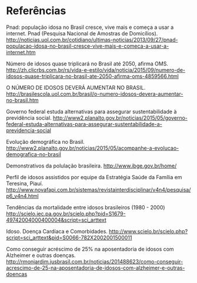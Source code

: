 # Referências

Pnad: população idosa no Brasil cresce, vive mais e começa a usar a internet. Pnad (Pesquisa Nacional de Amostras de Domicílios).
http://noticias.uol.com.br/cotidiano/ultimas-noticias/2013/09/27/pnad-populacao-idosa-no-brasil-cresce-vive-mais-e-comeca-a-usar-a-internet.htm

Número de idosos quase triplicará no Brasil até 2050, afirma OMS. http://zh.clicrbs.com.br/rs/vida-e-estilo/vida/noticia/2015/09/numero-de-idosos-quase-triplicara-no-brasil-ate-2050-afirma-oms-4859566.html

O NÚMERO DE IDOSOS DEVERÁ AUMENTAR NO BRASIL. http://brasilescola.uol.com.br/brasil/o-numero-idosos-devera-aumentar-no-brasil.htm

Governo federal estuda alternativas para assegurar sustentabilidade à previdência social.
http://www2.planalto.gov.br/noticias/2015/05/governo-federal-estuda-alternativas-para-assegurar-sustentabilidade-a-previdencia-social

Evolução demográfica no Brasil.
http://www2.planalto.gov.br/noticias/2015/05/acompanhe-a-evolucao-demografica-no-brasil

Demonstrativos da polulação brasileira.
http://www.ibge.gov.br/home/

Perfil de idosos assistidos por equipe da Estratégia Saúde da Família em Teresina, Piauí.
http://www.novafapi.com.br/sistemas/revistainterdisciplinar/v4n4/pesquisa/p6_v4n4.html

Tendências da mortalidade entre idosos brasileiros (1980 - 2000)
http://scielo.iec.pa.gov.br/scielo.php?pid=S1679-49742004000400004&script=sci_arttext

Idoso. Doença Cardíaca e Comorbidades.
http://www.scielo.br/scielo.php?script=sci_arttext&pid=S0066-782X2002001500011

Como conseguir acréscimo de 25% na aposentadoria de idosos com Alzheimer e outras doenças.
http://rmonjardim.jusbrasil.com.br/noticias/201488623/como-conseguir-acrescimo-de-25-na-aposentadoria-de-idosos-com-alzheimer-e-outras-doencas



